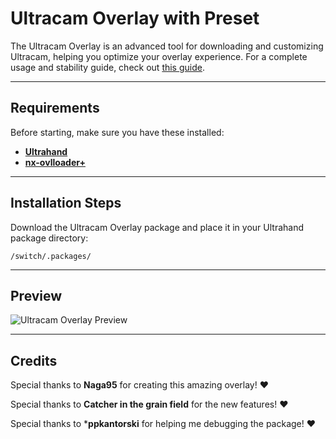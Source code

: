 # Ultracam Overlay with Preset

The Ultracam Overlay is an advanced tool for downloading and customizing Ultracam, helping you optimize your overlay experience.
For a complete usage and stability guide, check out [this guide](https://rentry.co/howtoteststability).

---

## Requirements

Before starting, make sure you have these installed:
- **[Ultrahand](https://github.com/ppkantorski/Ultrahand-Overlay/releases/latest)**
- **[nx-ovlloader+](https://github.com/ppkantorski/nx-ovlloader/releases/latest)**

---

## Installation Steps
Download the Ultracam Overlay package and place it in your Ultrahand package directory:
   ```plaintext
   /switch/.packages/
   ```


---

## Preview

![Ultracam Overlay Preview](https://github.com/user-attachments/assets/f21cfa18-f754-443c-83d1-2080a577fd6d)

---

## Credits

Special thanks to **Naga95** for creating this amazing overlay! ❤️ 

Special thanks to **Catcher in the grain field** for the new features! ❤️ 

Special thanks to ***ppkantorski** for helping me debugging the package! ❤️ 